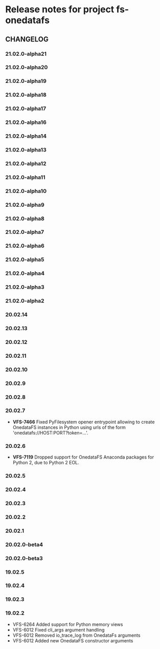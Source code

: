 Release notes for project fs-onedatafs
======================================

CHANGELOG
---------

### 21.02.0-alpha21

### 21.02.0-alpha20

### 21.02.0-alpha19

### 21.02.0-alpha18

### 21.02.0-alpha17

### 21.02.0-alpha16

### 21.02.0-alpha14

### 21.02.0-alpha13

### 21.02.0-alpha12

### 21.02.0-alpha11

### 21.02.0-alpha10

### 21.02.0-alpha9

### 21.02.0-alpha8

### 21.02.0-alpha7

### 21.02.0-alpha6

### 21.02.0-alpha5

### 21.02.0-alpha4

### 21.02.0-alpha3

### 21.02.0-alpha2

### 20.02.14

### 20.02.13

### 20.02.12

### 20.02.11

### 20.02.10

### 20.02.9

### 20.02.8

### 20.02.7

-   **VFS-7466** Fixed PyFilesystem opener entrypoint allowing to create
    OnedataFS instances in Python using urls of the form
    \'onedatafs://HOST:PORT?token=\...\'.

### 20.02.6

-   **VFS-7119** Dropped support for OnedataFS Anaconda packages for
    Python 2, due to Python 2 EOL.

### 20.02.5

### 20.02.4

### 20.02.3

### 20.02.2

### 20.02.1

### 20.02.0-beta4

### 20.02.0-beta3

### 19.02.5

### 19.02.4

### 19.02.3

### 19.02.2

* VFS-6264 Added support for Python memory views
* VFS-6012 Fixed cli_args argument handling
* VFS-6012 Removed io_trace_log from OnedataFs arguments
* VFS-6012 Added new OnedataFS constructor arguments
